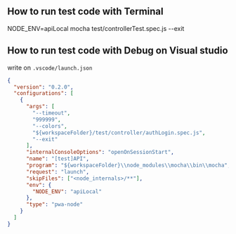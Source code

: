 ## How to run test code with **Terminal**

NODE_ENV=apiLocal mocha test/controllerTest.spec.js --exit

## How to run test code with **Debug** on Visual studio

write on `.vscode/launch.json`

```json
{
  "version": "0.2.0",
  "configurations": [
    {
      "args": [
        "--timeout",
        "999999",
        "--colors",
        "${workspaceFolder}/test/controller/authLogin.spec.js",
        "--exit"
      ],
      "internalConsoleOptions": "openOnSessionStart",
      "name": "[test]API",
      "program": "${workspaceFolder}\\node_modules\\mocha\\bin\\mocha",
      "request": "launch",
      "skipFiles": ["<node_internals>/**"],
      "env": {
        "NODE_ENV": "apiLocal"
      },
      "type": "pwa-node"
    }
  ]
}
```
